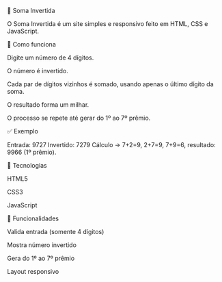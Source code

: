 📌 Soma Invertida

O Soma Invertida é um site simples e responsivo feito em HTML, CSS e JavaScript.

🔢 Como funciona

Digite um número de 4 dígitos.

O número é invertido.

Cada par de dígitos vizinhos é somado, usando apenas o último dígito da soma.

O resultado forma um milhar.

O processo se repete até gerar do 1º ao 7º prêmio.

✅ Exemplo

Entrada: 9727
Invertido: 7279
Cálculo → 7+2=9, 2+7=9, 7+9=6, resultado: 9966 (1º prêmio).

🚀 Tecnologias

HTML5

CSS3

JavaScript

🎯 Funcionalidades

Valida entrada (somente 4 dígitos)

Mostra número invertido

Gera do 1º ao 7º prêmio

Layout responsivo

